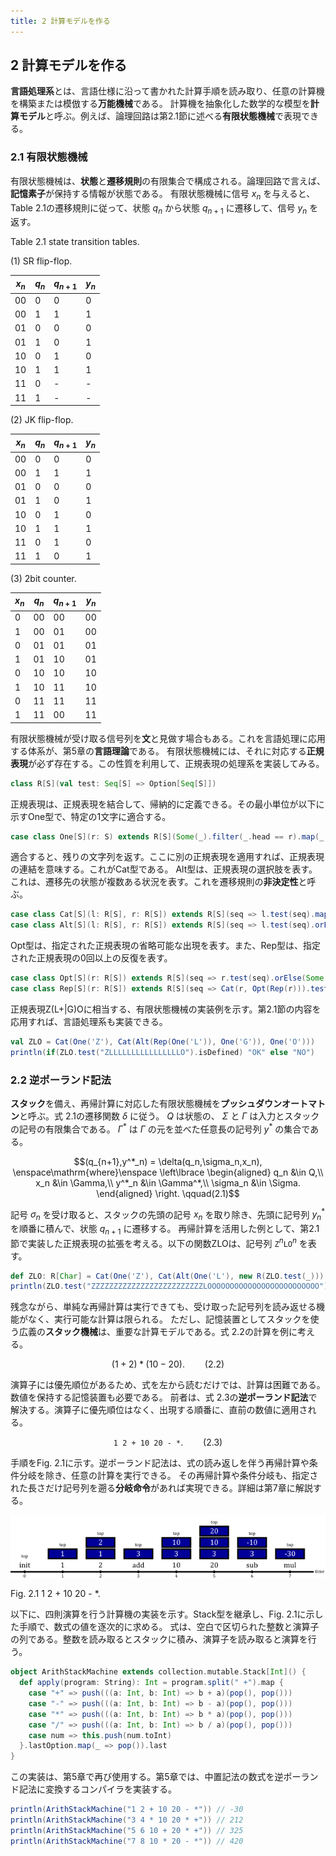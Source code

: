 ```yaml
---
title: 2 計算モデルを作る
---
```

## 2 計算モデルを作る

**言語処理系**とは、言語仕様に沿って書かれた計算手順を読み取り、任意の計算機を構築または模倣する**万能機械**である。
計算機を抽象化した数学的な模型を**計算モデル**と呼ぶ。例えば、論理回路は第2.1節に述べる**有限状態機械**で表現できる。

### 2.1 有限状態機械

有限状態機械は、**状態**と**遷移規則**の有限集合で構成される。論理回路で言えば、**記憶素子**が保持する情報が状態である。
有限状態機械に信号 $x_n$ を与えると、Table 2.1の遷移規則に従って、状態 $q_n$ から状態 $q_{n+1}$ に遷移して、信号 $y_n$ を返す。

Table 2.1 state transition tables.

(1) SR flip-flop.

|$x_n$  |  $q_n$  |  $q_{n+1}$  |  $y_n$  |
|---|---|---|---|
|00 | 0 | 0 | 0 |
|00 | 1 | 1 | 1 |
|01 | 0 | 0 | 0 |
|01 | 1 | 0 | 1 |
|10 | 0 | 1 | 0 |
|10 | 1 | 1 | 1 |
|11 | 0 | - | - |
|11 | 1 | - | -|


(2) JK flip-flop.

|$x_n$  |  $q_n$  |  $q_{n+1}$  |  $y_n$  |
|---|---|---|---|
|00 | 0 | 0 | 0 |
|00 | 1 | 1 | 1 |
|01 | 0 | 0 | 0 |
|01 | 1 | 0 | 1 |
|10 | 0 | 1 | 0 |
|10 | 1 | 1 | 1 |
|11 | 0 | 1 | 0 |
|11 | 1 | 0 | 1|


(3) 2bit counter.

|$x_n$  |  $q_n$  |  $q_{n+1}$  |  $y_n$  |
|---|---|---|---|
|0 | 00 | 00 | 00 |
|1 | 00 | 01 | 00 |
|0 | 01 | 01 | 01 |
|1 | 01 | 10 | 01 |
|0 | 10 | 10 | 10 |
|1 | 10 | 11 | 10 |
|0 | 11 | 11 | 11 |
|1 | 11 | 00 | 11|

有限状態機械が受け取る信号列を**文**と見做す場合もある。これを言語処理に応用する体系が、第5章の**言語理論**である。
有限状態機械には、それに対応する**正規表現**が必ず存在する。この性質を利用して、正規表現の処理系を実装してみる。

```scala
class R[S](val test: Seq[S] => Option[Seq[S]])
```

正規表現は、正規表現を結合して、帰納的に定義できる。その最小単位が以下に示すOne型で、特定の1文字に適合する。

```scala
case class One[S](r: S) extends R[S](Some(_).filter(_.head == r).map(_.tail))
```

適合すると、残りの文字列を返す。ここに別の正規表現を適用すれば、正規表現の連結を意味する。これがCat型である。
Alt型は、正規表現の選択肢を表す。これは、遷移先の状態が複数ある状況を表す。これを遷移規則の**非決定性**と呼ぶ。

```scala
case class Cat[S](l: R[S], r: R[S]) extends R[S](seq => l.test(seq).map(r.test).flatten)
case class Alt[S](l: R[S], r: R[S]) extends R[S](seq => l.test(seq).orElse(r.test(seq)))
```

Opt型は、指定された正規表現の省略可能な出現を表す。また、Rep型は、指定された正規表現の0回以上の反復を表す。

```scala
case class Opt[S](r: R[S]) extends R[S](seq => r.test(seq).orElse(Some(seq)))
case class Rep[S](r: R[S]) extends R[S](seq => Cat(r, Opt(Rep(r))).test(seq))
```

正規表現Z(L+\|G)Oに相当する、有限状態機械の実装例を示す。第2.1節の内容を応用すれば、言語処理系も実装できる。

```scala
val ZLO = Cat(One('Z'), Cat(Alt(Rep(One('L')), One('G')), One('O')))
println(if(ZLO.test("ZLLLLLLLLLLLLLLLLO").isDefined) "OK" else "NO")
```

### 2.2 逆ポーランド記法

**スタック**を備え、再帰計算に対応した有限状態機械を**プッシュダウンオートマトン**と呼ぶ。式 2.1の遷移関数 $\delta$ に従う。
 $Q$ は状態の、 $\Sigma$ と $\Gamma$ は入力とスタックの記号の有限集合である。 $\Gamma^*$ は $\Gamma$ の元を並べた任意長の記号列 $y^*$ の集合である。

$$(q_{n+1},y^*_n) = \delta(q_n,\sigma_n,x_n),
\enspace\mathrm{where}\enspace
\left\lbrace 
\begin{aligned}
q_n &\in Q,\\
x_n &\in \Gamma,\\
y^*_n &\in \Gamma^*,\\
\sigma_n &\in \Sigma.
\end{aligned}
\right. \qquad(2.1)$$

記号 $\sigma_n$ を受け取ると、スタックの先頭の記号 $x_n$ を取り除き、先頭に記号列 $y^*_n$ を順番に積んで、状態 $q_{n+1}$ に遷移する。
再帰計算を活用した例として、第2.1節で実装した正規表現の拡張を考える。以下の関数ZLOは、記号列 $\texttt{Z}^n\texttt{L}\texttt{O}^n$ を表す。

```scala
def ZLO: R[Char] = Cat(One('Z'), Cat(Alt(One('L'), new R(ZLO.test(_))), One('O')))
println(ZLO.test("ZZZZZZZZZZZZZZZZZZZZZZZZZLOOOOOOOOOOOOOOOOOOOOOOOOO").isDefined)
```

残念ながら、単純な再帰計算は実行できても、受け取った記号列を読み返せる機能がなく、実行可能な計算は限られる。
ただし、記憶装置としてスタックを使う広義の**スタック機械**は、重要な計算モデルである。式 2.2の計算を例に考える。

$$(1 + 2) * (10 - 20). \qquad(2.2)$$

演算子には優先順位があるため、式を左から読むだけでは、計算は困難である。数値を保持する記憶装置も必要である。
前者は、式 2.3の**逆ポーランド記法**で解決する。演算子に優先順位はなく、出現する順番に、直前の数値に適用される。

$$\texttt{1 2 + 10 20 - *}. \qquad(2.3)$$

手順をFig. 2.1に示す。逆ポーランド記法は、式の読み返しを伴う再帰計算や条件分岐を除き、任意の計算を実行できる。
その再帰計算や条件分岐も、指定された長さだけ記号列を遡る**分岐命令**があれば実現できる。詳細は第7章に解説する。

![images/pola.anime.png](/images/pola.anime.png)

Fig. 2.1 1 2 + 10 20 - *.

以下に、四則演算を行う計算機の実装を示す。Stack型を継承し、Fig. 2.1に示した手順で、数式の値を逐次的に求める。
式は、空白で区切られた整数と演算子の列である。整数を読み取るとスタックに積み、演算子を読み取ると演算を行う。

```scala
object ArithStackMachine extends collection.mutable.Stack[Int]() {
  def apply(program: String): Int = program.split(" +").map {
    case "+" => push(((a: Int, b: Int) => b + a)(pop(), pop()))
    case "-" => push(((a: Int, b: Int) => b - a)(pop(), pop()))
    case "*" => push(((a: Int, b: Int) => b * a)(pop(), pop()))
    case "/" => push(((a: Int, b: Int) => b / a)(pop(), pop()))
    case num => this.push(num.toInt)
  }.lastOption.map(_ => pop()).last
}
```

この実装は、第5章で再び使用する。第5章では、中置記法の数式を逆ポーランド記法に変換するコンパイラを実装する。

```scala
println(ArithStackMachine("1 2 + 10 20 - *")) // -30
println(ArithStackMachine("3 4 * 10 20 * +")) // 212
println(ArithStackMachine("5 6 10 + 20 * +")) // 325
println(ArithStackMachine("7 8 10 * 20 - *")) // 420
```

